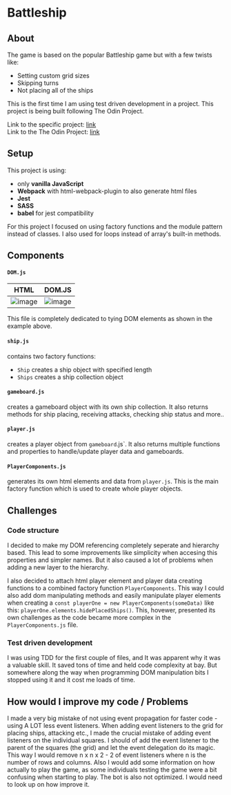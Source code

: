 # Battleship

## About

The game is based on the popular Battleship game but with a few twists like:
- Setting custom grid sizes
- Skipping turns
- Not placing all of the ships

This is the first time I am using test driven development in a project. This project is being built following The Odin Project.

Link to the specific project: [link](https://www.theodinproject.com/lessons/node-path-javascript-battleship)  
Link to the The Odin Project: [link](https://www.theodinproject.com/dashboard)

## Setup

This project is using:

- only **vanilla JavaScript**
- **Webpack** with html-webpack-plugin to also generate html files
- **Jest**
- **SASS**
- **babel** for jest compatibility

For this project I focused on using factory functions and the module pattern instead of classes. I also used for loops instead of array's built-in methods.

## Components

#### `DOM.js`
HTML                       |  DOM.JS
:-------------------------:|:-------------------------:
 ![image](https://user-images.githubusercontent.com/102059719/210060868-1ea3e91b-cd7c-4167-b13f-c0d1dcc12cb9.png)|![image](https://user-images.githubusercontent.com/102059719/210060724-1552bf60-e1fb-470b-937d-b6f56d8e8be2.png)

This file is completely dedicated to tying DOM elements as shown in the example above.

#### `ship.js`
contains two factory functions:
- `Ship` creates a ship object with specified length
- `Ships` creates a ship collection object

#### `gameboard.js`
creates a gameboard object with its own ship collection. It also returns methods for ship placing, receiving attacks, checking ship status and more..

#### `player.js`
creates a player object from `gameboard`.js`. It also returns multiple functions and properties to handle/update player data and gameboards.

#### `PlayerComponents.js`
generates its own html elements and data from `player.js`. This is the main factory function which is used to create whole player objects.

## Challenges

### Code structure

I decided to make my DOM referencing completely seperate and hierarchy based. This lead to some improvements like simplicity when accesing this properties and simpler names. But it also caused a lot of problems when adding a new layer to the hierarchy.

I also decided to attach html player element and player data creating functions to a combined factory function `PlayerComponents`. This way I could also add dom manipulating methods and easily manipulate player elements when creating a `const playerOne = new PlayerComponents(someData)` like this: `playerOne.elements.hidePlacedShips()`. This, hovewer, presented its own challenges as the code became more complex in the `PlayerComponents.js` file.

### Test driven development

I was using TDD for the first couple of files, and It was apparent why it was a valuable skill. It saved tons of time and held code complexity at bay. But somewhere along the way when programming DOM manipulation bits I stopped using it and it cost me loads of time. 

## How would I improve my code / Problems

I made a very big mistake of not using event propagation for faster code - using A LOT less event listeners. When adding event listeners to the grid for placing ships, attacking etc., I made the crucial mistake of adding event listeners on the individual squares. I should of add the event listener to the parent of the squares (the grid) and let the event delegation do its magic. This way I would remove n x n x 2 - 2 of event listeners where n is the number of rows and columns.
Also I would add some information on how actually to play the game, as some individuals testing the game were a bit confusing when starting to play. 
The bot is also not optimized. I would need to look up on how improve it.
